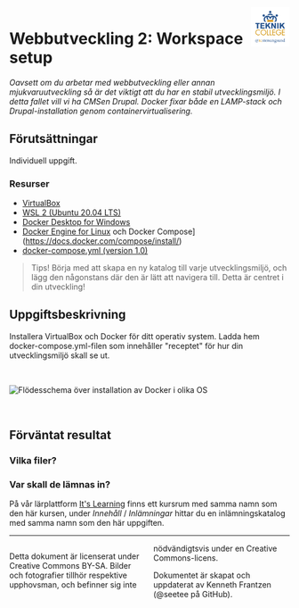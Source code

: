 <header style="float:right;">
  <img src="../../resources/img/tcstenungsund.png" style="width:5em;" />
</header>

# Webbutveckling 2: Workspace setup

*Oavsett om du arbetar med webbutveckling eller annan mjukvaruutveckling så är det viktigt att du har en stabil utvecklingsmiljö. I detta fallet vill vi ha CMSen Drupal. Docker fixar både en LAMP-stack och Drupal-installation genom containervirtualisering.*

## Förutsättningar

Individuell uppgift.

### Resurser
* [VirtualBox](https://www.virtualbox.org/)
* [WSL 2 (Ubuntu 20.04 LTS)](https://docs.microsoft.com/en-us/windows/wsl/install-win10)
* [Docker Desktop for Windows](https://docs.docker.com/docker-for-windows/install-windows-home/)
* [Docker Engine for Linux](https://docs.docker.com/engine/install/ubuntu/) och Docker Compose](https://docs.docker.com/compose/install/)
* [docker-compose.yml (version 1.0)](https://raw.githubusercontent.com/seetee/docker/master/drupal/docker-compose.yml)

> Tips! Börja med att skapa en ny katalog till varje utvecklingsmiljö, och lägg den någonstans där den är lätt att navigera till. Detta är centret i din utveckling!

## Uppgiftsbeskrivning

Installera VirtualBox och Docker för ditt operativ system. Ladda hem docker-compose.yml-filen som innehåller "receptet" för hur din utvecklingsmiljö skall se ut.

<div style="page-break-after: always;">&nbsp;</div>

![Flödesschema över installation av Docker i olika OS](https://files.itslearning.com/data/3293/400701/docker_1.0.png)

<div style="page-break-after: always;">&nbsp;</div>


## Förväntat resultat



### Vilka filer?



### Var skall de lämnas in?

På vår lärplattform [It's Learning](https://stenungsund.itslearning.com/) finns ett kursrum med samma namn som den här kursen, under *Innehåll* / *Inlämningar* hittar du en inlämningskatalog med samma namn som den här uppgiften.

---

<footer style="columns: 2">
  <p>Detta dokument är licenserat under Creative Commons BY-SA. Bilder och fotografier tillhör respektive upphovsman, och befinner sig inte nödvändigtsvis under en Creative Commons-licens.</p>
  <p>Dokumentet är skapat och uppdaterat av Kenneth Frantzen (@seetee på GitHub).</p>
</footer>
